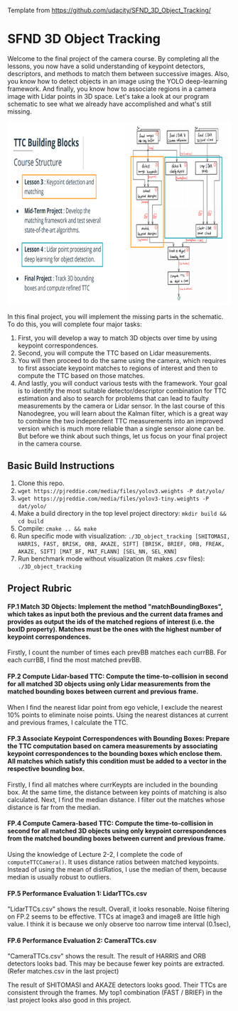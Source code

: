 Template from https://github.com/udacity/SFND_3D_Object_Tracking/

# SFND 3D Object Tracking

Welcome to the final project of the camera course. By completing all the lessons, you now have a solid understanding of keypoint detectors, descriptors, and methods to match them between successive images. Also, you know how to detect objects in an image using the YOLO deep-learning framework. And finally, you know how to associate regions in a camera image with Lidar points in 3D space. Let's take a look at our program schematic to see what we already have accomplished and what's still missing.

<img src="images/course_code_structure.png" width="779" height="414" />

In this final project, you will implement the missing parts in the schematic. To do this, you will complete four major tasks: 
1. First, you will develop a way to match 3D objects over time by using keypoint correspondences. 
2. Second, you will compute the TTC based on Lidar measurements. 
3. You will then proceed to do the same using the camera, which requires to first associate keypoint matches to regions of interest and then to compute the TTC based on those matches. 
4. And lastly, you will conduct various tests with the framework. Your goal is to identify the most suitable detector/descriptor combination for TTC estimation and also to search for problems that can lead to faulty measurements by the camera or Lidar sensor. In the last course of this Nanodegree, you will learn about the Kalman filter, which is a great way to combine the two independent TTC measurements into an improved version which is much more reliable than a single sensor alone can be. But before we think about such things, let us focus on your final project in the camera course. 

## Basic Build Instructions

1. Clone this repo.
1. `wget https://pjreddie.com/media/files/yolov3.weights -P dat/yolo/`
1. `wget https://pjreddie.com/media/files/yolov3-tiny.weights -P dat/yolo/`
1. Make a build directory in the top level project directory: `mkdir build && cd build`
1. Compile: `cmake .. && make`
1. Run specific mode with visualization: `./3D_object_tracking [SHITOMASI, HARRIS, FAST, BRISK, ORB, AKAZE, SIFT] [BRISK, BRIEF, ORB, FREAK, AKAZE, SIFT] [MAT_BF, MAT_FLANN] [SEL_NN, SEL_KNN] `
1. Run benchmark mode without visualization (It makes .csv files): `./3D_object_tracking`

## Project Rubric

#### FP.1 Match 3D Objects: Implement the method "matchBoundingBoxes", which takes as input both the previous and the current data frames and provides as output the ids of the matched regions of interest (i.e. the boxID property). Matches must be the ones with the highest number of keypoint correspondences.

Firstly, I count the number of times each prevBB matches each currBB.
For each currBB, I find the most matched prevBB.

#### FP.2 Compute Lidar-based TTC: Compute the time-to-collision in second for all matched 3D objects using only Lidar measurements from the matched bounding boxes between current and previous frame.

When I find the nearest lidar point from ego vehicle, I exclude the nearest 10% points to eliminate noise points.
Using the nearest distances at current and previous frames, I calculate the TTC.

#### FP.3 Associate Keypoint Correspondences with Bounding Boxes: Prepare the TTC computation based on camera measurements by associating keypoint correspondences to the bounding boxes which enclose them. All matches which satisfy this condition must be added to a vector in the respective bounding box.

Firstly, I find all matches where currKeypts are included in the bounding box.
At the same time, the distance between key points of matching is also calculated.
Next, I find the median distance.
I filter out the matches whose distance is far from the median.

#### FP.4 Compute Camera-based TTC: Compute the time-to-collision in second for all matched 3D objects using only keypoint correspondences from the matched bounding boxes between current and previous frame.

Using the knowledge of Lecture 2-2, I complete the code of `computeTTCCamera()`.
It uses distance ratios between matched keypoints.
Instead of using the mean of distRatios, I use the median of them, because median is usually robust to outliers.

#### FP.5 Performance Evaluation 1: LidarTTCs.csv

"LidarTTCs.csv" shows the result.
Overall, it looks resonable.
Noise filtering on FP.2 seems to be effective.
TTCs at image3 and image8 are little high value. 
I think it is because we only observe too narrow time interval (0.1sec), 

#### FP.6 Performance Evaluation 2: CameraTTCs.csv

"CameraTTCs.csv" shows the result.
The result of HARRIS and ORB detectors looks bad.
This may be because fewer key points are extracted. (Refer matches.csv in the last project)

The result of SHITOMASI and AKAZE detectors looks good.
Their TTCs are consistent through the frames.
My top1 combination (FAST / BRIEF) in the last project looks also good in this project.



